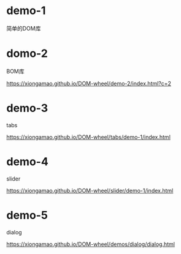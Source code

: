 
# demo-1
简单的DOM库

# domo-2
BOM库

https://xiongamao.github.io/DOM-wheel/demo-2/index.html?c=2

# demo-3
tabs

https://xiongamao.github.io/DOM-wheel/tabs/demo-1/index.html

# demo-4
slider

https://xiongamao.github.io/DOM-wheel/slider/demo-1/index.html

# demo-5
dialog

https://xiongamao.github.io/DOM-wheel/demos/dialog/dialog.html